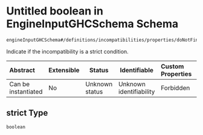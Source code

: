 # Untitled boolean in EngineInputGHCSchema Schema

```txt
engineInputGHCSchema#/definitions/incompatibilities/properties/doNotFinishAtLastMorningSectionIfStartAtFirstAfternoonSection/properties/strict
```

Indicate if the incompatibility is a strict condition.


| Abstract            | Extensible | Status         | Identifiable            | Custom Properties | Additional Properties | Access Restrictions | Defined In                                                         |
| :------------------ | ---------- | -------------- | ----------------------- | :---------------- | --------------------- | ------------------- | ------------------------------------------------------------------ |
| Can be instantiated | No         | Unknown status | Unknown identifiability | Forbidden         | Allowed               | none                | [ghc.schema.json\*](../out/ghc.schema.json "open original schema") |

## strict Type

`boolean`
